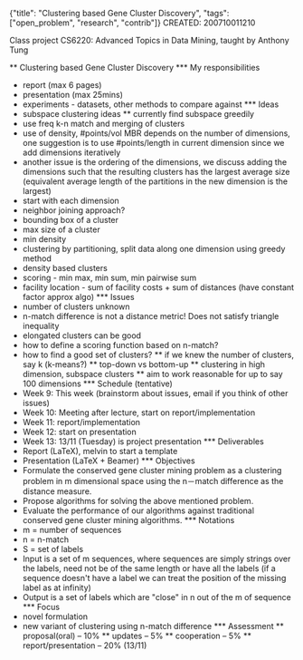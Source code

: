 {"title": "Clustering based Gene Cluster Discovery", "tags": ["open_problem", "research", "contrib"]}
CREATED: 200710011210

Class project CS6220: Advanced Topics in Data Mining, taught by Anthony Tung

** Clustering based Gene Cluster Discovery
*** My responsibilities
 * report (max 6 pages)
 * presentation (max 25mins)
 * experiments - datasets, other methods to compare against
*** Ideas
 * subspace clustering ideas
 ** currently find subspace greedily
 * use freq k-n match and merging of clusters
 * use of density, #points/vol MBR depends on the number of dimensions, one suggestion is to use #points/length in current dimension since we add dimensions iteratively
 * another issue is the ordering of the dimensions, we discuss adding the dimensions such that the resulting clusters has the largest average size (equivalent average length of the partitions in the new dimension is the largest)
 * start with each dimension
 * neighbor joining approach?
 * bounding box of a cluster
 * max size of a cluster
 * min density
 * clustering by partitioning, split data along one dimension using greedy method
 * density based clusters
 * scoring - min max, min sum, min pairwise sum
 * facility location - sum of facility costs + sum of distances (have constant factor approx algo)
*** Issues
 * number of clusters unknown
 * n-match difference is not a distance metric! Does not satisfy triangle inequality
 * elongated clusters can be good
 * how to define a scoring function based on n-match?
 * how to find a good set of clusters?
 ** if we knew the number of clusters, say k (k-means?)
 ** top-down vs bottom-up
 ** clustering in high dimension, subspace clusters
 ** aim to work reasonable for up to say 100 dimensions
*** Schedule (tentative)
 * Week 9: This week (brainstorm about issues, email if you think of other issues)
 * Week 10: Meeting after lecture, start on report/implementation
 * Week 11: report/implementation
 * Week 12: start on presentation
 * Week 13: 13/11 (Tuesday) is project presentation
*** Deliverables
 * Report (LaTeX), melvin to start a template
 * Presentation (LaTeX + Beamer)
*** Objectives
 * Formulate the conserved gene cluster mining problem as a clustering problem in m dimensional space using the n－match difference as the distance measure.
 * Propose algorithms for solving the above mentioned problem.
 * Evaluate the performance of our algorithms against traditional conserved gene cluster mining algorithms.
*** Notations
 * m = number of sequences
 * n = n-match
 * S = set of labels
 * Input is a set of m sequences, where sequences are simply strings over the labels, need not be of the same length or have all the labels (if a sequence doesn't have a label we can treat the position of the missing label as at infinity)
 * Output is a set of labels which are "close" in n out of the m of sequence
*** Focus
 * novel formulation
 * new variant of clustering using n-match difference
*** Assessment
 ** proposal(oral) – 10%
 ** updates – 5%
 ** cooperation – 5%
 ** report/presentation – 20% (13/11)
